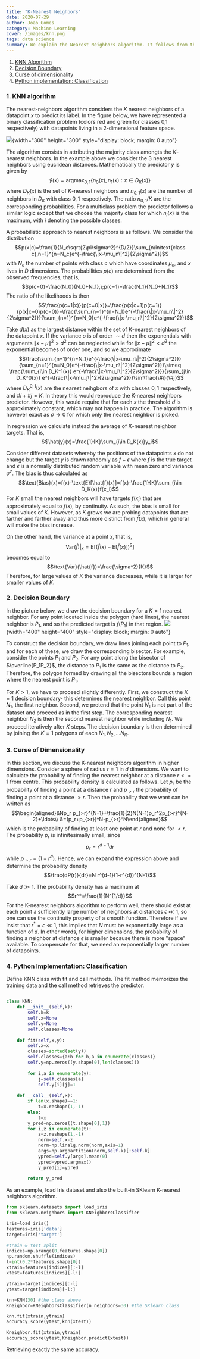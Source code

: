 ```yaml
---
title: "K-Nearest Neighbors"
date: 2020-07-29
author: Joao Gomes
category: Machine Learning
cover: /images/knn.png
tags: data science
summary: We explain the Nearest Neighbors algorithm. It follows from the idea of continuity that two datapoints that are close enough should have similar targets. We include a theoretical derivation, a description of the decision boundary, and a Python implementation from scratch.
---
```


1. [KNN Algorithm](#def1)
2. [Decision Boundary](#decision)
3. [Curse of dimensionality](#curse)
4. [Python implementation: Classification](#python)

<a name="def1"></a>
### **1. KNN algorithm**

The nearest-neighbors algorithm considers the $K$ nearest neighbors of a datapoint $x$ to predict its label. In the figure below, we have represented a binary classification problem (colors red and green for classes 0,1 respectively) with datapoints living in a 2-dimensional feature space.

![](/images/knn.png){width="300" height="300" style="display: block; margin: 0 auto"}

The algorithm consists in attributing the majority class amongts the $K$-nearest neighbors. In the example above we consider the 3 nearest neighbors using euclidean distances. Mathematically the predictor $\hat{y}$ is given by
$$\hat{y}(x)=\text{argmax}_{0,1}\{n_0(x),n_1(x): x\in D_K(x)\}$$
where $D_K(x)$ is the set of $K$-nearest neighbors and $n_{0,1}(x)$ are the number of neighbors in $D_K$ with class $0,1$ respectively. The ratio $n_{0,1}/K$ are the corresponding probabilities. For a multiclass problem the predictor follows a similar logic except that we choose the majority class for which $n_i(x)$ is the maximum, with $i$ denoting the possible classes. 


A probabilistic approach to nearest neighbors is as follows. We consider the distribution
$$p(x|c)=\frac{1}{N_c\sqrt{2\pi\sigma^2}^{D/2}}\sum_{n\in\text{class c},n=1}^{n=N_c}e^{-\frac{\|x-\mu_n\|^2}{2\sigma^2}}$$
with $N_c$ the number of points with class $c$ which have coordinates $\mu_c$, and $x$ lives in $D$ dimensions. The probabilities $p(c)$ are determined from the observed frequencies, that is,
$$p(c=0)=\frac{N_0}{N_0+N_1},\;p(c=1)=\frac{N_1}{N_0+N_1}$$
The ratio of the likelihoods is then  
$$\frac{p(c=1|x)}{p(c=0|x)}=\frac{p(x|c=1)p(c=1)}{p(x|c=0)p(c=0)}=\frac{\sum_{n=1}^{n=N_1}e^{-\frac{\|x-\mu_n\|^2}{2\sigma^2}}}{\sum_{n=1}^{n=N_0}e^{-\frac{\|x-\mu_n\|^2}{2\sigma^2}}}$$

Take $d(x)$ as the largest distance within the set of $K$-nearest neighbors of the datapoint $x$. If the variance $\sigma$ is of order $\sim d$ then the exponentials with arguments $\|x-\mu\|^2>d^2$ can be neglected while for $\|x-\mu\|^2<d^2$ the exponential becomes of order one, and so we approximate
$$\frac{\sum_{n=1}^{n=N_1}e^{-\frac{\|x-\mu_n\|^2}{2\sigma^2}}}{\sum_{n=1}^{n=N_0}e^{-\frac{\|x-\mu_n\|^2}{2\sigma^2}}}\simeq \frac{\sum_{i\in D_K^1(x)} e^{-\frac{\|x-\mu_i\|^2}{2\sigma^2}}}{\sum_{j\in D_K^0(x)} e^{-\frac{\|x-\mu_j\|^2}{2\sigma^2}}}\sim\frac{\#i}{\#j}$$
where $D^{0,1}_K(x)$ are the nearest neihgbors of $x$ with classes $0,1$ respectively, and $\#i+\#j=K$. In theory this would reproduce the K-nearest neighbors predictor. However, this would require that for each $x$ the threshold $d$ is approximately constant, which may not happen in practice. The algorithm is however exact as $\sigma\rightarrow 0$ for which only the nearest neighbor is picked.

In regression we calculate instead the average of $K$-nearest neighbor targets. That is,
$$\hat{y}(x)=\frac{1}{K}\sum_{i\in D_K(x)}y_i$$

Consider different datasets whereby the positions of the datapoints $x$ do not change but the target $y$ is drawn randomly as $f+\epsilon$ where $f$ is the true target and $\epsilon$ is a normally distributed random variable with mean zero and variance $\sigma^2$. The bias is thus calculated as
$$\text{Bias}(x)=f(x)-\text{E}[\hat{f}(x)]=f(x)-\frac{1}{K}\sum_{i\in D_K(x)}f(x_i)$$ 
For $K$ small the nearest neighbors will have targets $f(x_i)$ that are approximately equal to $f(x)$, by continuity. As such, the bias is small for small values of $K$. However, as $K$ grows we are probing datapoints that are farther and farther away and thus more distinct from $f(x)$, which in general will make the bias increase. 

On the other hand, the variance at a point $x$, that is,
$$\text{Var}(\hat{f})|_x=\text{E}[(\hat{f}(x)-\text{E}[\hat{f}(x)])^2]$$
becomes equal to
$$\text{Var}(\hat{f})=\frac{\sigma^2}{K}$$
Therefore, for large values of $K$ the variance decreases, while it is larger for smaller values of $K$.

<a name="decision"></a>
### **2. Decision Boundary**

In the picture below, we draw the decision boundary for a $K=1$ nearest neighbor. For any point located inside the polygon (hard lines), the nearest neighbor is $P_1$, and so the predicted target is $f(P_1)$ in that region.
![](/images/knn_decision.png){width="400" height="400" style="display: block; margin: 0 auto"}

To construct the decision boundary, we draw lines joining each point to $P_1$, and for each of these, we draw the corresponding bisector. For example, consider the points $P_1$ and $P_2$. For any point along the bisector of $\overline{P_1P_2}$, the distance to $P_1$ is the same as the distance to $P_2$. Therefore, the polygon formed by drawing all the bisectors bounds a region where the nearest point is $P_1$. 

For $K>1$, we have to proceed slightly differently. First, we construct the $K=1$ decision boundary- this determines the nearest neighbor. Call this point $N_1$, the first neighbor. Second, we pretend that the point $N_1$ is not part of the dataset and proceed as in the first step. The corresponding nearest neighbor $N_2$ is then the second nearest neighbor while including $N_1$. We proceed iteratively after $K$ steps. The decision boundary is then determined by joining the $K=1$ polygons of each $N_1,N_2,\ldots N_K$.

<a name="curse"></a>
### **3. Curse of Dimensionality**

In this section, we discuss the K-nearest neighbors algorithm in higher dimensions. 
Consider a sphere of radius $r=1$ in $d$ dimensions. We want to calculate the probability of finding the nearest neighbor at a distance $r<=1$ from centre. This probability density is calculated as follows. Let $p_r$ be the probability of finding a point at a distance $r$ and $p_{>r}$ the probability of finding a point at a distance $>r$. Then the probability that we want can be written as 
$$\begin{aligned}&Np_r p_{>r}^{N-1}+\frac{1}{2}N(N-1)p_r^2p_{>r}^{N-2}+\ldots\\
&=(p_r+p_{>r})^N-p_{>r}^N\end{aligned}$$
which is the probability of finding at least one point at $r$ and none for $< r$. The probability $p_r$ is infinitesimally small, since
$$p_r=r^{d-1}dr$$
while $p_{>r}=(1-r^d)$. Hence, we can expand the expression above and determine the probability density
$$\frac{dP(r)}{dr}=N r^{d-1}(1-r^{d})^{N-1}$$

Take $d\gg1$. The probability density has a maximum at 
$$r^*=\frac{1}{N^{1/d}}$$
For the K-nearest neighbors algorithm to perform well, there should exist at each point a sufficiently large number of neighbors at distances $\epsilon\ll 1$, so one can use the continuity property of a smooth function. Therefore if we insist that $r^*=\epsilon\ll 1$, this implies that $N$ must be exponentially large as a function of $d$. In other words, for higher dimensions, the probability of finding a neighbor at distance $\epsilon$ is smaller because there is more "space" available. To compensate for that, we need an exponentially larger number of datapoints.

<a name="python"></a>
### **4. Python Implementation: Classification**

Define KNN class with fit and call methods. The fit method memorizes the training data and the call method retrieves the predictor.

```python

class KNN:
    def __init__(self,k):
        self.k=k
        self.x=None
        self.y=None
        self.classes=None
        
    def fit(self,x,y):
        self.x=x
        classes=sorted(set(y))
        self.classes={a:b for b,a in enumerate(classes)}
        self.y=np.zeros((y.shape[0],len(classes)))
        
        for i,a in enumerate(y):
            j=self.classes[a]
            self.y[i][j]=1
    
    def __call__(self,x):
        if len(x.shape)==1:
            t=x.reshape(1,-1)
        else:
            t=x
        y_pred=np.zeros((t.shape[0],1))
        for i,z in enumerate(t):
            z=z.reshape(1,-1)
            norm=self.x-z
            norm=np.linalg.norm(norm,axis=1)
            args=np.argpartition(norm,self.k)[:self.k]
            ypred=self.y[args].mean(0)
            ypred=ypred.argmax()
            y_pred[i]=ypred
        
        return y_pred
```
As an example, load Iris dataset and also the built-in SKlearn K-nearest neighbors algorithm.
```python
from sklearn.datasets import load_iris
from sklearn.neighbors import KNeighborsClassifier

iris=load_iris()
features=iris['data']
target=iris['target']

#train & test split
indices=np.arange(0,features.shape[0])
np.random.shuffle(indices)
l=int(0.2*features.shape[0])
xtrain=features[indices][:-l]
xtest=features[indices][-l:]

ytrain=target[indices][:-l]
ytest=target[indices][-l:]

knn=KNN(30) #the class above
Kneighbor=KNeighborsClassifier(n_neighbors=30) #the SKlearn class

knn.fit(xtrain,ytrain)
accuracy_score(ytest,knn(xtest))

Kneighbor.fit(xtrain,ytrain)
accuracy_score(ytest,Kneighbor.predict(xtest))

```
Retrieving exactly the same accuracy.

